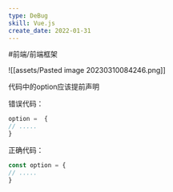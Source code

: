 ```yaml
---
type: DeBug
skill: Vue.js
create_date: 2022-01-31
---
```


#前端/前端框架


![[assets/Pasted image 20230310084246.png]]

代码中的option应该提前声明

错误代码：

```js
option =  {
// .....
}
```

正确代码：

```js
const option = {
// .....
}
```